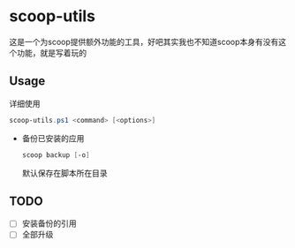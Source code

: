 # scoop-utils

这是一个为scoop提供额外功能的工具，好吧其实我也不知道scoop本身有没有这个功能，就是写着玩的

## Usage

详细使用

```powershell
scoop-utils.ps1 <command> [<options>]
```

- 备份已安装的应用
    ```powershell
    scoop backup [-o]
    ```
    默认保存在脚本所在目录

## TODO

- [ ] 安装备份的引用
- [ ] 全部升级